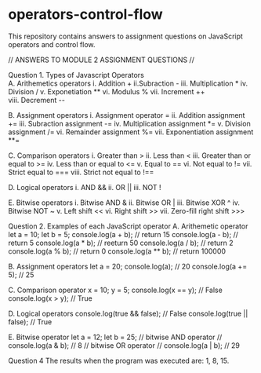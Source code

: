 # operators-control-flow
This repository contains answers to assignment questions on JavaScript operators and control flow.

// ANSWERS TO MODULE 2 ASSIGNMENT QUESTIONS //

Question 1. Types of Javascript Operators            
A.  Arithemetics operators
i. Addition             +
ii.Subraction           -
iii. Multiplication     *
iv. Division            /
v. Exponetiation        **
vi. Modulus              %
vii. Increment           ++     
viii. Decrement          --

B. Assignment operators
i. Assignment operator          =
ii. Addition assignment         +=
iii. Subraction assignment      -=
iv. Multiplication assignment   *=
v. Division assignment          /=
vi. Remainder assignment        %=
vii. Exponentiation assignment  **=

C. Comparison operators
i. Greater than                     >
ii. Less than                       <
iii. Greater than or equal to       >=
iv. Less than or equal to           <=
v. Equal to                         ==
vi. Not equal to                    !=
vii. Strict equal to                  ===
viii. Strict not equal to             !==

D. Logical operators
i. AND          &&
ii. OR          ||
iii. NOT        !

E. Bitwise operators
i. Bitwise AND                  &
ii. Bitwise OR                  |
iii. Bitwise XOR                ^
iv. Bitwise NOT                 ~
v. Left shift                  <<
vi. Right shift                  >>
vii. Zero-fill right shift      >>>

Question 2. Examples of each JavaScript operator
A.  Arithemetic operator
let a = 10;
let b = 5;
console.log(a + b);     // return 15 
console.log(a - b);     // return 5
console.log(a * b);     // reeturn 50
console.log(a / b);     // return 2
console.log(a % b);     // return 0
console.log(a ** b);    // return 100000

B. Assignment operators
let a = 20;
console.log(a);               // 20
console.log(a += 5);         // 25

 C. Comparison operator
 x = 10;
 y = 5;
 console.log(x == y);       // False
 console.log(x > y);        // True

 D. Logical operators
 console.log(true && false);    // False
 console.log(true || false);    // True

 E. Bitwise operator
 let a = 12;
 let b = 25;
 // bitwise AND operator //
 console.log(a & b);    // 8
 // bitwise OR operator //
 console.log(a | b);    // 29
 
Question 4
The results when the program was executed are: 1, 8, 15. 
